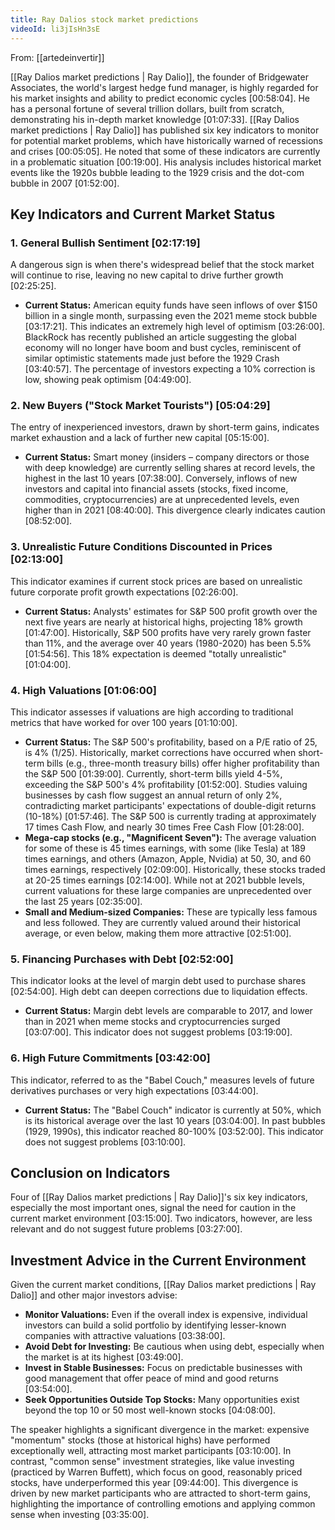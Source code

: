 ```yaml
---
title: Ray Dalios stock market predictions
videoId: li3jIsHn3sE
---
```


From: [[artedeinvertir]] <br/> 

[[Ray Dalios market predictions | Ray Dalio]], the founder of Bridgewater Associates, the world's largest hedge fund manager, is highly regarded for his market insights and ability to predict economic cycles <a class="yt-timestamp" data-t="00:58:04">[00:58:04]</a>. He has a personal fortune of several trillion dollars, built from scratch, demonstrating his in-depth market knowledge <a class="yt-timestamp" data-t="01:07:33">[01:07:33]</a>. [[Ray Dalios market predictions | Ray Dalio]] has published six key indicators to monitor for potential market problems, which have historically warned of recessions and crises <a class="yt-timestamp" data-t="00:05:05">[00:05:05]</a>. He noted that some of these indicators are currently in a problematic situation <a class="yt-timestamp" data-t="00:19:00">[00:19:00]</a>. His analysis includes historical market events like the 1920s bubble leading to the 1929 crisis and the dot-com bubble in 2007 <a class="yt-timestamp" data-t="01:52:00">[01:52:00]</a>.

## Key Indicators and Current Market Status

### 1. General Bullish Sentiment <a class="yt-timestamp" data-t="02:17:19">[02:17:19]</a>
A dangerous sign is when there's widespread belief that the stock market will continue to rise, leaving no new capital to drive further growth <a class="yt-timestamp" data-t="02:25:25">[02:25:25]</a>.

*   **Current Status:** American equity funds have seen inflows of over $150 billion in a single month, surpassing even the 2021 meme stock bubble <a class="yt-timestamp" data-t="03:17:21">[03:17:21]</a>. This indicates an extremely high level of optimism <a class="yt-timestamp" data-t="03:26:00">[03:26:00]</a>. BlackRock has recently published an article suggesting the global economy will no longer have boom and bust cycles, reminiscent of similar optimistic statements made just before the 1929 Crash <a class="yt-timestamp" data-t="03:40:57">[03:40:57]</a>. The percentage of investors expecting a 10% correction is low, showing peak optimism <a class="yt-timestamp" data-t="04:49:00">[04:49:00]</a>.

### 2. New Buyers ("Stock Market Tourists") <a class="yt-timestamp" data-t="05:04:29">[05:04:29]</a>
The entry of inexperienced investors, drawn by short-term gains, indicates market exhaustion and a lack of further new capital <a class="yt-timestamp" data-t="05:15:00">[05:15:00]</a>.

*   **Current Status:** Smart money (insiders – company directors or those with deep knowledge) are currently selling shares at record levels, the highest in the last 10 years <a class="yt-timestamp" data-t="07:38:00">[07:38:00]</a>. Conversely, inflows of new investors and capital into financial assets (stocks, fixed income, commodities, cryptocurrencies) are at unprecedented levels, even higher than in 2021 <a class="yt-timestamp" data-t="08:40:00">[08:40:00]</a>. This divergence clearly indicates caution <a class="yt-timestamp" data-t="08:52:00">[08:52:00]</a>.

### 3. Unrealistic Future Conditions Discounted in Prices <a class="yt-timestamp" data-t="02:13:00">[02:13:00]</a>
This indicator examines if current stock prices are based on unrealistic future corporate profit growth expectations <a class="yt-timestamp" data-t="02:26:00">[02:26:00]</a>.

*   **Current Status:** Analysts' estimates for S&P 500 profit growth over the next five years are nearly at historical highs, projecting 18% growth <a class="yt-timestamp" data-t="01:47:00">[01:47:00]</a>. Historically, S&P 500 profits have very rarely grown faster than 11%, and the average over 40 years (1980-2020) has been 5.5% <a class="yt-timestamp" data-t="01:54:56">[01:54:56]</a>. This 18% expectation is deemed "totally unrealistic" <a class="yt-timestamp" data-t="01:04:00">[01:04:00]</a>.

### 4. High Valuations <a class="yt-timestamp" data-t="01:06:00">[01:06:00]</a>
This indicator assesses if valuations are high according to traditional metrics that have worked for over 100 years <a class="yt-timestamp" data-t="01:10:00">[01:10:00]</a>.

*   **Current Status:** The S&P 500's profitability, based on a P/E ratio of 25, is 4% (1/25). Historically, market corrections have occurred when short-term bills (e.g., three-month treasury bills) offer higher profitability than the S&P 500 <a class="yt-timestamp" data-t="01:39:00">[01:39:00]</a>. Currently, short-term bills yield 4-5%, exceeding the S&P 500's 4% profitability <a class="yt-timestamp" data-t="01:52:00">[01:52:00]</a>. Studies valuing businesses by cash flow suggest an annual return of only 2%, contradicting market participants' expectations of double-digit returns (10-18%) <a class="yt-timestamp" data-t="01:57:46">[01:57:46]</a>. The S&P 500 is currently trading at approximately 17 times Cash Flow, and nearly 30 times Free Cash Flow <a class="yt-timestamp" data-t="01:28:00">[01:28:00]</a>.
*   **Mega-cap stocks (e.g., "Magnificent Seven"):** The average valuation for some of these is 45 times earnings, with some (like Tesla) at 189 times earnings, and others (Amazon, Apple, Nvidia) at 50, 30, and 60 times earnings, respectively <a class="yt-timestamp" data-t="02:09:00">[02:09:00]</a>. Historically, these stocks traded at 20-25 times earnings <a class="yt-timestamp" data-t="02:14:00">[02:14:00]</a>. While not at 2021 bubble levels, current valuations for these large companies are unprecedented over the last 25 years <a class="yt-timestamp" data-t="02:35:00">[02:35:00]</a>.
*   **Small and Medium-sized Companies:** These are typically less famous and less followed. They are currently valued around their historical average, or even below, making them more attractive <a class="yt-timestamp" data-t="02:51:00">[02:51:00]</a>.

### 5. Financing Purchases with Debt <a class="yt-timestamp" data-t="02:52:00">[02:52:00]</a>
This indicator looks at the level of margin debt used to purchase shares <a class="yt-timestamp" data-t="02:54:00">[02:54:00]</a>. High debt can deepen corrections due to liquidation effects.

*   **Current Status:** Margin debt levels are comparable to 2017, and lower than in 2021 when meme stocks and cryptocurrencies surged <a class="yt-timestamp" data-t="03:07:00">[03:07:00]</a>. This indicator does not suggest problems <a class="yt-timestamp" data-t="03:19:00">[03:19:00]</a>.

### 6. High Future Commitments <a class="yt-timestamp" data-t="03:42:00">[03:42:00]</a>
This indicator, referred to as the "Babel Couch," measures levels of future derivatives purchases or very high expectations <a class="yt-timestamp" data-t="03:44:00">[03:44:00]</a>.

*   **Current Status:** The "Babel Couch" indicator is currently at 50%, which is its historical average over the last 10 years <a class="yt-timestamp" data-t="03:04:00">[03:04:00]</a>. In past bubbles (1929, 1990s), this indicator reached 80-100% <a class="yt-timestamp" data-t="03:52:00">[03:52:00]</a>. This indicator does not suggest problems <a class="yt-timestamp" data-t="03:10:00">[03:10:00]</a>.

## Conclusion on Indicators

Four of [[Ray Dalios market predictions | Ray Dalio]]'s six key indicators, especially the most important ones, signal the need for caution in the current market environment <a class="yt-timestamp" data-t="03:15:00">[03:15:00]</a>. Two indicators, however, are less relevant and do not suggest future problems <a class="yt-timestamp" data-t="03:27:00">[03:27:00]</a>.

## Investment Advice in the Current Environment

Given the current market conditions, [[Ray Dalios market predictions | Ray Dalio]] and other major investors advise:

*   **Monitor Valuations:** Even if the overall index is expensive, individual investors can build a solid portfolio by identifying lesser-known companies with attractive valuations <a class="yt-timestamp" data-t="03:38:00">[03:38:00]</a>.
*   **Avoid Debt for Investing:** Be cautious when using debt, especially when the market is at its highest <a class="yt-timestamp" data-t="03:49:00">[03:49:00]</a>.
*   **Invest in Stable Businesses:** Focus on predictable businesses with good management that offer peace of mind and good returns <a class="yt-timestamp" data-t="03:54:00">[03:54:00]</a>.
*   **Seek Opportunities Outside Top Stocks:** Many opportunities exist beyond the top 10 or 50 most well-known stocks <a class="yt-timestamp" data-t="04:08:00">[04:08:00]</a>.

The speaker highlights a significant divergence in the market: expensive "momentum" stocks (those at historical highs) have performed exceptionally well, attracting most market participants <a class="yt-timestamp" data-t="03:10:00">[03:10:00]</a>. In contrast, "common sense" investment strategies, like value investing (practiced by Warren Buffett), which focus on good, reasonably priced stocks, have underperformed this year <a class="yt-timestamp" data-t="09:44:00">[09:44:00]</a>. This divergence is driven by new market participants who are attracted to short-term gains, highlighting the importance of controlling emotions and applying common sense when investing <a class="yt-timestamp" data-t="03:35:00">[03:35:00]</a>.